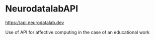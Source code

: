 # NeurodatalabAPI

https://api.neurodatalab.dev

Use of API for affective computing in the case of an educational work
